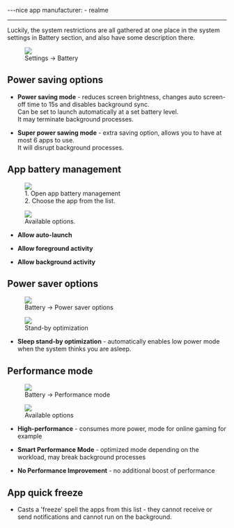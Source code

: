 ---nice app
manufacturer: 
    - realme

---

Luckily, the system restrictions are all gathered at one place in the system settings in Battery section, and also have some description there.

<div class="img-block">
  <figure>
    <img src="/assets/img/realme/realme_1.jpg">
    <figcaption>Settings -> Battery</figcaption>
  </figure>

</div>


## Power saving options

* <strong>Power saving mode</strong> - reduces screen brightness, changes auto screen-off time to 15s and disables background sync.<br>
Can be set to launch automatically at a set battery level.<br>
It may terminate background processes.<br>

* <strong>Super power sawing mode</strong>  - extra saving option, allows you to have at most 6 apps to use.<br>
It will disrupt background processes.


## App battery management

<div class="img-block">
  <figure>
    <img src="/assets/img/realme/realme_2.jpg">
    <figcaption>1. Open app battery management     <br> 2. Choose the app from the list.</figcaption>
  </figure>

  <figure>
    <img src="/assets/img/realme/realme_3.jpg">
    <figcaption>Available options.</figcaption>
  </figure>
</div>


* <strong>Allow auto-launch</strong>

* <strong>Allow foreground activity</strong>

* <strong>Allow background activity</strong>


## Power saver options

<div class="img-block">
  <figure>
    <img src="/assets/img/realme/realme_4.jpg">
    <figcaption>Battery -> Power saver options</figcaption>
  </figure>

  <figure>
    <img src="/assets/img/realme/realme_5.jpg">
    <figcaption>Stand-by optimization</figcaption>
  </figure>
</div>

* <strong>Sleep stand-by optimization</strong> - automatically enables low power mode when the system thinks you are asleep.


## Performance mode

<div class="img-block">
  <figure>
    <img src="/assets/img/realme/realme_6.jpg">
    <figcaption>Battery -> Performance mode</figcaption>
  </figure>

  <figure>
    <img src="/assets/img/realme/realme_7.jpg">
    <figcaption>Available options</figcaption>
  </figure>
</div>


* <strong>High-performance</strong> - consumes more power, mode for online gaming for example

* <strong>Smart Performance Mode</strong> - optimized mode depending on the workload, may break background processes

*  <strong>No Performance Improvement</strong> - no additional boost of performance


## App quick freeze

* Casts a 'freeze' spell the apps from this list - they cannot receive or send notifications and cannot run on the background.
